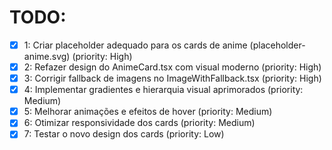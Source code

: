 # TODO:

- [x] 1: Criar placeholder adequado para os cards de anime (placeholder-anime.svg) (priority: High)
- [x] 2: Refazer design do AnimeCard.tsx com visual moderno (priority: High)
- [x] 3: Corrigir fallback de imagens no ImageWithFallback.tsx (priority: High)
- [x] 4: Implementar gradientes e hierarquia visual aprimorados (priority: Medium)
- [x] 5: Melhorar animações e efeitos de hover (priority: Medium)
- [x] 6: Otimizar responsividade dos cards (priority: Medium)
- [x] 7: Testar o novo design dos cards (priority: Low)
